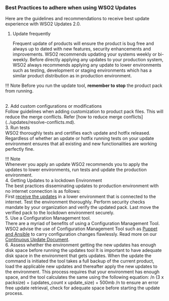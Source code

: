 ### Best Practices to adhere when using WSO2 Updates
Here are the guidelines and recommendations to receive best update experience with WSO2 Updates 2.0.

1. Update frequently

    Frequent update of products will ensure the product is bug free and always  up to dated with new features, 
    security enhancements and improvements. WSO2 recommends updating your systems weekly or bi-weekly. Before 
    directly applying any updates to your production system, WSO2 always recommends applying any update to lower 
    environments such as testing, development or staging environments which has a similar product distribution as in
    production environment. 
   
!!! Note
    Before you run the update tool, **remember to stop** the product pack from running.

<br>
2. Add custom configurations or modifications<br>
   Follow guidelines when adding customization to product pack files. This will reduce the merge conflicts. Refer
    [how to reduce merge conflicts](../updates/resolve-conflicts.md).
<br>    
3. Run tests<br>
    WSO2 thoroughly tests and certifies each update and hotfix released. Regardless of whether an update or hotfix 
    running tests on your update environment ensures that all existing and new functionalities are working perfectly fine.
    
!!! Note  
    Whenever you apply an update WSO2 recommends you to apply the updates to lower environments, run tests and update the 
    production environment.
<br>
4.  Getting Updates to a lockdown Environment <br>
    The best practices disseminating updates to production environment with no internet connection is as follows: <br>
    First [receive the updates](../update-tool/#update-commands-for-os) in a lower environment that is connected to the internet. Test the environment thoroughly.
    Perform security checks mandate by your organization and verify the updated pack. Last move the verified pack to the lockdown environment securely.
    <br>
5. Use a Configuration Management tool. <br>
   There are a myriad of benefits of using a Configuration Management Tool. WSO2 advise the use of Configuration Management Tool such as [Puppet and Ansible](../faq/#what-are-the-recommended-configuration-management-tools-to-deploy-configurations-to-client-nodes) to carry configuration changes flawlessly.
   Read more on our [Continuous Update Document](../continuous-update).
   <br>
6. Assess whether the environment getting the new updates has enough disk space before running the updates tool
   It is important to have adequate disk space in the environment that gets updates. When the update the command is initiated the tool takes a full backup of the current product, load the applicable new updates and thereafter apply the new updates to the environment.
   This process requires that your environment has enough space, and the tool calculates the same using the following equation: /n
   (3 x packsize) + (updates_count x update_size) + 500mb /n
   to ensure an error free update retrieval, check for adequate space before starting the update process.
   